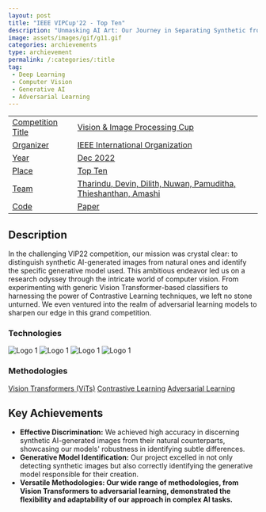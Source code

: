 ```yaml
---
layout: post
title: "IEEE VIPCup'22 - Top Ten"
description: "Unmasking AI Art: Our Journey in Separating Synthetic from Natural Images."
image: assets/images/gif/g11.gif
categories: archievements
type: archievement
permalink: /:categories/:title
tag:
 - Deep Learning
 - Computer Vision
 - Generative AI
 - Adversarial Learning
---
```


<div id="main">
	<section id="one">
        <div class="inner no-padding" >
            <div class="table-container">
            <table>
                <tr>
                    <td class="first-column"><a href="#" class="special small disable">Competition Title</a></td>
                    <td class="second-column"><a href="#" class="small disable">Vision & Image Processing Cup</a></td>
                </tr>
                <tr>
                    <td class="first-column"><a href="#" class="special small disable">Organizer</a></td>
                    <td class="second-column"><a href="#" class="small disable">IEEE International Organization</a></td>
                </tr>
                <tr>
                    <td class="first-column"><a href="#" class="special small disable">Year</a></td>
                    <td class="second-column"><a href="#" class="small disable">Dec 2022</a></td>
                </tr>
                <tr>
                    <td class="first-column"><a href="#" class="special small disable">Place</a></td>
                    <td class="second-column"><a href="#" class="small disable">Top Ten</a></td>
                </tr>
                <tr>
                    <td class="first-column"><a href="#" class="special small disable">Team</a></td>
                    <td class="second-column"><a href="#" class="small disable">Tharindu, Devin, Dilith, Nuwan, Pamuditha, Thieshanthan, Amashi</a></td>
                </tr>
                <tr>
                    <td class="first-column"><a href="https://github.com/BoTZ-TND/VIPCup-2022" class="button special small"><i class="fab fa-github"></i> Code</a></td>
                    <td class="second-column"><a href="#" class="button special small disable"><i class="fa fa-file-pdf-o"></i> Paper</a></td>
                </tr>
            </table>
            </div>
        </div>
    </section>
	<section id='second'>
		<div class="inner no-padding">
			<div>
				<h2>Description</h2>
				<p> In the challenging VIP22 competition, our mission was crystal clear: to distinguish synthetic AI-generated images from natural ones and identify the specific generative model used. This ambitious endeavor led us on a research odyssey through the intricate world of computer vision. From experimenting with generic Vision Transformer-based classifiers to harnessing the power of Contrastive Learning techniques, we left no stone unturned. We even ventured into the realm of adversarial learning models to sharpen our edge in this grand competition.</p>
			</div>
			<div class="row">
				<div class="6u 12u$(small)">
					<h3>Technologies</h3>
					<div class='logos-container'>
						<img src="{% link assets/images/logos/python.png %}" alt="Logo 1" class="logos">
						<img src="{% link assets/images/logos/PyTorch.png %}" alt="Logo 1" class="logos">
						<img src="{% link assets/images/logos/keras.png %}" alt="Logo 1" class="logos">
						<img src="{% link assets/images/logos/tensorflow.png %}" alt="Logo 1" class="logos">
					</div>
				</div>
				<div class="6u$ 12u$(small) ">
					<h3>Methodologies</h3>
					<p>
                        <a href="#" class="button small disable">Vision Transformers (ViTs)</a>
                        <a href="#" class="button small disable">Contrastive Learning</a>
                        <a href="#" class="button small disable">Adversarial Learning</a>
                    </p>
				</div>
			</div>
		</div>
	</section>
	<section id='third'>
		<div class="inner no-padding">
			<div>
				<h2>Key Achievements</h2>
                <ul class='fa-ul'>
                    <li><i class="fa-li fa fa-check-square"></i><b>Effective Discrimination:</b> We achieved high accuracy in discerning synthetic AI-generated images from their natural counterparts, showcasing our models' robustness in identifying subtle differences.</li>
                    <li><i class="fa-li fa fa-check-square"></i><b>Generative Model Identification:</b> Our project excelled in not only detecting synthetic images but also correctly identifying the generative model responsible for their creation.</li>
                    <li><i class="fa-li fa fa-check-square"></i><b>Versatile Methodologies: Our wide range of methodologies, from Vision Transformers to adversarial learning, demonstrated the flexibility and adaptability of our approach in complex AI tasks.</b></li>
                </ul>
			</div>
		</div>
	</section>
</div>

